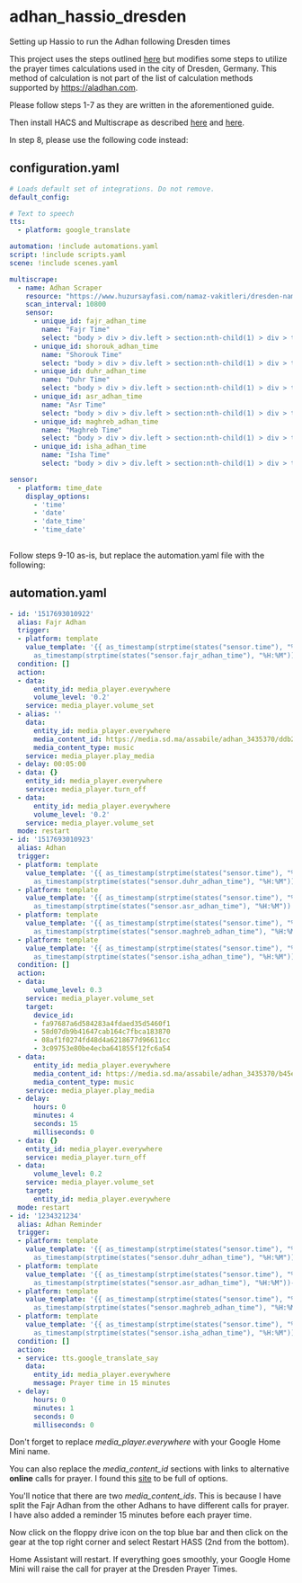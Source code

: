 # adhan_hassio_dresden
Setting up Hassio to run the Adhan following Dresden times

This project uses the steps outlined [here](https://community.home-assistant.io/t/adhan-automation-using-home-assistant-and-google-home-mini/135622) but modifies some steps to utilize the prayer times calculations used in the city of Dresden, Germany. This method of calculation is not part of the list of calculation methods supported by https://aladhan.com.

Please follow steps 1-7 as they are written in the aforementioned guide.

Then install HACS and Multiscrape as described [here](https://hacs.xyz/docs/setup/prerequisites) and [here](https://github.com/danieldotnl/ha-multiscrape).

In step 8, please use the following code instead:

## configuration.yaml

```yaml
# Loads default set of integrations. Do not remove.
default_config:

# Text to speech
tts:
  - platform: google_translate

automation: !include automations.yaml
script: !include scripts.yaml
scene: !include scenes.yaml

multiscrape:
  - name: Adhan Scraper
    resource: "https://www.huzursayfasi.com/namaz-vakitleri/dresden-namaz-vakitleri.html"
    scan_interval: 10800
    sensor:
      - unique_id: fajr_adhan_time
        name: "Fajr Time"
        select: "body > div > div.left > section:nth-child(1) > div > table > tbody > tr:nth-child(2) > td:nth-child(1)"
      - unique_id: shorouk_adhan_time
        name: "Shorouk Time"
        select: "body > div > div.left > section:nth-child(1) > div > table > tbody > tr:nth-child(2) > td:nth-child(2)"
      - unique_id: duhr_adhan_time
        name: "Duhr Time"
        select: "body > div > div.left > section:nth-child(1) > div > table > tbody > tr:nth-child(2) > td:nth-child(3)"
      - unique_id: asr_adhan_time
        name: "Asr Time"
        select: "body > div > div.left > section:nth-child(1) > div > table > tbody > tr:nth-child(2) > td:nth-child(4)"
      - unique_id: maghreb_adhan_time
        name: "Maghreb Time"
        select: "body > div > div.left > section:nth-child(1) > div > table > tbody > tr:nth-child(2) > td:nth-child(5)"
      - unique_id: isha_adhan_time
        name: "Isha Time"
        select: "body > div > div.left > section:nth-child(1) > div > table > tbody > tr:nth-child(2) > td:nth-child(6)"

sensor:
  - platform: time_date
    display_options:
      - 'time'
      - 'date'
      - 'date_time'
      - 'time_date'
   
```

Follow steps 9-10 as-is, but replace the automation.yaml file with the following:

## automation.yaml

```yaml
- id: '1517693010922'
  alias: Fajr Adhan
  trigger:
  - platform: template
    value_template: '{{ as_timestamp(strptime(states("sensor.time"), "%H:%M")) ==
      as_timestamp(strptime(states("sensor.fajr_adhan_time"), "%H:%M")) }}'
  condition: []
  action:
  - data:
      entity_id: media_player.everywhere
      volume_level: '0.2'
    service: media_player.volume_set
  - alias: ''
    data:
      entity_id: media_player.everywhere
      media_content_id: https://media.sd.ma/assabile/adhan_3435370/ddb21f7363eb.mp3
      media_content_type: music
    service: media_player.play_media
  - delay: 00:05:00
  - data: {}
    entity_id: media_player.everywhere
    service: media_player.turn_off
  - data:
      entity_id: media_player.everywhere
      volume_level: '0.2'
    service: media_player.volume_set
  mode: restart
- id: '1517693010923'
  alias: Adhan
  trigger:
  - platform: template
    value_template: '{{ as_timestamp(strptime(states("sensor.time"), "%H:%M")) ==
      as_timestamp(strptime(states("sensor.duhr_adhan_time"), "%H:%M")) }}'
  - platform: template
    value_template: '{{ as_timestamp(strptime(states("sensor.time"), "%H:%M")) ==
      as_timestamp(strptime(states("sensor.asr_adhan_time"), "%H:%M")) }}'
  - platform: template
    value_template: '{{ as_timestamp(strptime(states("sensor.time"), "%H:%M")) ==
      as_timestamp(strptime(states("sensor.maghreb_adhan_time"), "%H:%M")) }}'
  - platform: template
    value_template: '{{ as_timestamp(strptime(states("sensor.time"), "%H:%M")) ==
      as_timestamp(strptime(states("sensor.isha_adhan_time"), "%H:%M")) }}'
  condition: []
  action:
  - data:
      volume_level: 0.3
    service: media_player.volume_set
    target:
      device_id:
      - fa97687a6d584283a4fdaed35d5460f1
      - 58d07db9b41647cab164c7fbca183870
      - 08af1f0274fd48d4a6218677d96611cc
      - 3c09753e80be4ecba641855f12fc6a54
  - data:
      entity_id: media_player.everywhere
      media_content_id: https://media.sd.ma/assabile/adhan_3435370/b45e93f1efb3.mp3
      media_content_type: music
    service: media_player.play_media
  - delay:
      hours: 0
      minutes: 4
      seconds: 15
      milliseconds: 0
  - data: {}
    entity_id: media_player.everywhere
    service: media_player.turn_off
  - data:
      volume_level: 0.2
    service: media_player.volume_set
    target:
      entity_id: media_player.everywhere
  mode: restart
- id: '1234321234'
  alias: Adhan Reminder
  trigger:
  - platform: template
    value_template: '{{ as_timestamp(strptime(states("sensor.time"), "%H:%M"))  ==
      as_timestamp(strptime(states("sensor.duhr_adhan_time"), "%H:%M"))-900 }}'
  - platform: template
    value_template: '{{ as_timestamp(strptime(states("sensor.time"), "%H:%M")) ==
      as_timestamp(strptime(states("sensor.asr_adhan_time"), "%H:%M"))-900 }}'
  - platform: template
    value_template: '{{ as_timestamp(strptime(states("sensor.time"), "%H:%M")) ==
      as_timestamp(strptime(states("sensor.maghreb_adhan_time"), "%H:%M"))-900 }}'
  - platform: template
    value_template: '{{ as_timestamp(strptime(states("sensor.time"), "%H:%M")) ==
      as_timestamp(strptime(states("sensor.isha_adhan_time"), "%H:%M"))-900 }}'
  condition: []
  action:
  - service: tts.google_translate_say
    data:
      entity_id: media_player.everywhere
      message: Prayer time in 15 minutes
  - delay:
      hours: 0
      minutes: 1
      seconds: 0
      milliseconds: 0
```

Don't forget to replace _media_player.everywhere_ with your Google Home Mini name.

You can also replace the _media_content_id_ sections with links to alternative **online** calls for prayer. I found this [site](http://www.assabile.com/adhan-call-prayer) to be full of options.

You'll notice that there are two _media_content_ids_. This is because I have split the Fajr Adhan from the other Adhans to have different calls for prayer. I have also added a reminder 15 minutes before each prayer time.

Now click on the floppy drive icon on the top blue bar and then click on the gear at the top right corner and select Restart HASS (2nd from the bottom).

Home Assistant will restart. If everything goes smoothly, your Google Home Mini will raise the call for prayer at the Dresden Prayer Times.
